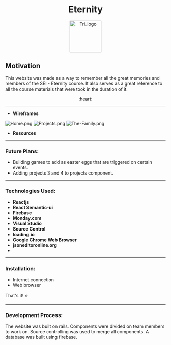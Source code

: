 <h1 align="center">Eternity</h1>
<p align="center">
<img src="https://i.postimg.cc/Kc3Rdzp3/Triskelion-B.png"
     alt="Tri_logo"
     style="margin-left: auto; margin-right: auto;"
     width="100" />
  </p>

## Motivation
This website was made as a way to remember all the great memories and members of the SEI - Eternity course. It also serves as a great reference to all the course materials that were took in the duration of it.

<p align="center"> :heart: </p>



---

- **Wireframes**

![Home.png](https://i.postimg.cc/q7BGLnL3/Home.png)
![Projects.png](https://i.postimg.cc/x8LHYT5Q/Projects.png)
![The-Family.png](https://i.postimg.cc/HsCXzXWk/The-Family.png)

- **Resources**


---

### Future Plans:
- Building games to add as easter eggs that are triggered on certain events.
- Adding projects 3 and 4 to projects component.


---

### Technologies Used:
- **Reactjs**
- **React Semantic-ui**
- **Firebase**
- **Monday.com**
- **Visual Studio**
- **Source Control**
- **loading.io**
- **Google Chrome Web Browser**
- **jsoneditoronline.org**
- 

---

### Installation:
- Internet connection
- Web browser

That's it! :star:

---

### Development Process:
The website was built on rails. Components were divided on team members to work on. Source controlling was used to merge all components. A database was built using firebase.
